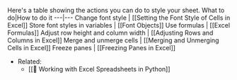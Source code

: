 Here's a table showing the actions you can do to style your sheet.
What to do|How to do it
---|---
Change font style | [[Setting the Font Style of Cells in Excel]]
Store font styles in variables | [[Font Objects]]
Use formulas | [[Excel Formulas]]
Adjust row height and column width | [[Adjusting Rows and Columns in Excel]]
Merge and unmerge cells | [[Merging and Unmerging Cells in Excel]]
Freeze panes | [[Freezing Panes in Excel]]


- Related:
	- [[🌳 Working with Excel Spreadsheets in Python]]






